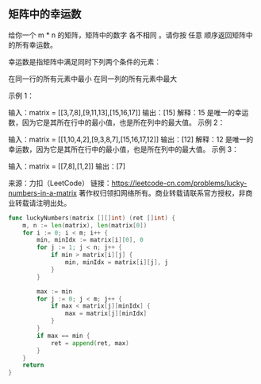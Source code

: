 ## 矩阵中的幸运数
给你一个 m * n 的矩阵，矩阵中的数字 各不相同 。请你按 任意 顺序返回矩阵中的所有幸运数。

幸运数是指矩阵中满足同时下列两个条件的元素：

在同一行的所有元素中最小
在同一列的所有元素中最大
 

示例 1：

输入：matrix = [[3,7,8],[9,11,13],[15,16,17]]
输出：[15]
解释：15 是唯一的幸运数，因为它是其所在行中的最小值，也是所在列中的最大值。
示例 2：

输入：matrix = [[1,10,4,2],[9,3,8,7],[15,16,17,12]]
输出：[12]
解释：12 是唯一的幸运数，因为它是其所在行中的最小值，也是所在列中的最大值。
示例 3：

输入：matrix = [[7,8],[1,2]]
输出：[7]

来源：力扣（LeetCode）
链接：https://leetcode-cn.com/problems/lucky-numbers-in-a-matrix
著作权归领扣网络所有。商业转载请联系官方授权，非商业转载请注明出处。
```go
func luckyNumbers(matrix [][]int) (ret []int) {
	m, n := len(matrix), len(matrix[0])
	for i := 0; i < m; i++ {
		min, minIdx := matrix[i][0], 0
		for j := 1; j < n; j++ {
			if min > matrix[i][j] {
				min, minIdx = matrix[i][j], j
			}
		}

		max := min
		for j := 0; j < m; j++ {
			if max < matrix[j][minIdx] {
				max = matrix[j][minIdx]
			}
		}
		if max == min {
			ret = append(ret, max)
		}
	}
	return
}
```
